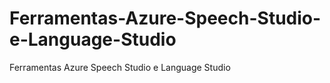 # Ferramentas-Azure-Speech-Studio-e-Language-Studio
Ferramentas Azure Speech Studio e Language Studio
